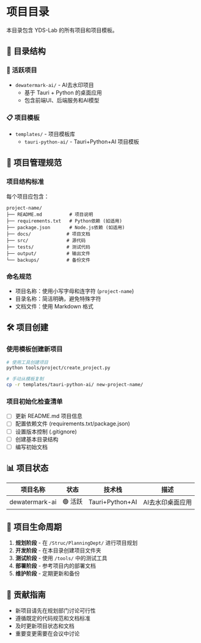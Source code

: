 # 项目目录

本目录包含 YDS-Lab 的所有项目和项目模板。

## 📁 目录结构

### 🚀 活跃项目
- `dewatermark-ai/` - AI去水印项目
  - 基于 Tauri + Python 的桌面应用
  - 包含前端UI、后端服务和AI模型

### 📋 项目模板
- `templates/` - 项目模板库
  - `tauri-python-ai/` - Tauri+Python+AI 项目模板

## 🎯 项目管理规范

### 项目结构标准
每个项目应包含：
```
project-name/
├── README.md          # 项目说明
├── requirements.txt   # Python依赖 (如适用)
├── package.json       # Node.js依赖 (如适用)
├── docs/             # 项目文档
├── src/              # 源代码
├── tests/            # 测试代码
├── output/           # 输出文件
└── backups/          # 备份文件
```

### 命名规范
- 项目名称：使用小写字母和连字符 (`project-name`)
- 目录名称：简洁明确，避免特殊字符
- 文档文件：使用 Markdown 格式

## 🛠️ 项目创建

### 使用模板创建新项目
```bash
# 使用工具创建项目
python tools/project/create_project.py

# 手动从模板复制
cp -r templates/tauri-python-ai/ new-project-name/
```

### 项目初始化检查清单
- [ ] 更新 README.md 项目信息
- [ ] 配置依赖文件 (requirements.txt/package.json)
- [ ] 设置版本控制 (.gitignore)
- [ ] 创建基本目录结构
- [ ] 编写初始文档

## 📊 项目状态

| 项目名称 | 状态 | 技术栈 | 描述 |
|---------|------|--------|------|
| dewatermark-ai | 🟢 活跃 | Tauri+Python+AI | AI去水印桌面应用 |

## 🔄 项目生命周期

1. **规划阶段** - 在 `/Struc/PlanningDept/` 进行项目规划
2. **开发阶段** - 在本目录创建项目文件夹
3. **测试阶段** - 使用 `/tools/` 中的测试工具
4. **部署阶段** - 参考项目内的部署文档
5. **维护阶段** - 定期更新和备份

## 📝 贡献指南

- 新项目请先在规划部门讨论可行性
- 遵循既定的代码规范和文档标准
- 及时更新项目状态和文档
- 重要变更需要在会议中讨论